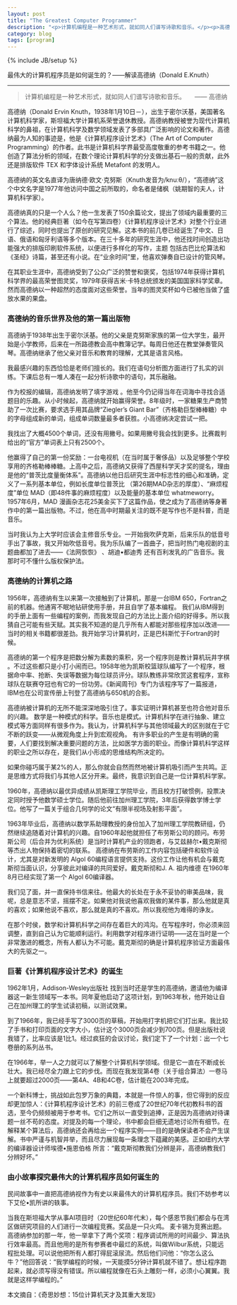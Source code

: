 ```yaml
---
layout: post
title: "The Greatest Computer Programmer"
description: "<p>计算机编程是一种艺术形式，就如同人们谱写诗歌和音乐。</p><p>高德纳（Donald Ervin Knuth，1938年1月10日－），出生于密尔沃基，美国著名计算机科学家，斯坦福大学计算机系荣誉退休教授。高德纳教授被誉为现代计算机科学的鼻祖，在计算机科学及数学领域发表了多部具广泛影响的论文和著作。高德纳最为人知的事迹是，他是《计算机程序设计艺术》（The Art of Computer Programming）的作者。此书是计算机科学界最受高度敬重的参考书籍之一。他创造了算法分析的领域，在数个理论计算机科学的分支做出基石一般的贡献，此外还是排版软件 TEX 和字体设计系统 Metafont 的发明人。</p>"
category: blog
tags: [program]
---
```

{% include JB/setup %}

最伟大的计算机程序员是如何诞生的？——解读高德纳（Donald E.Knuth）

----

>计算机编程是一种艺术形式，就如同人们谱写诗歌和音乐。　　—— 高德纳

高德纳（Donald Ervin Knuth，1938年1月10日－），出生于密尔沃基，美国著名计算机科学家，斯坦福大学计算机系荣誉退休教授。高德纳教授被誉为现代计算机科学的鼻祖，在计算机科学及数学领域发表了多部具广泛影响的论文和著作。高德纳最为人知的事迹是，他是《计算机程序设计艺术》（The Art of Computer Programming）的作者。此书是计算机科学界最受高度敬重的参考书籍之一。他创造了算法分析的领域，在数个理论计算机科学的分支做出基石一般的贡献，此外还是排版软件 TEX 和字体设计系统 Metafont 的发明人。

高德纳的英文名直译为唐纳德·欧文·克努斯（Knuth发音为/knuːθ/），“高德纳”这个中文名字是1977年他访问中国之前所取的，命名者是储枫（姚期智的夫人，计算机科学家）。

高德纳真的只是一个人么？他一生发表了150余篇论文，提出了领域内最重要的三个算法。他的经典巨著（如今在写第四卷）《计算机程序设计艺术》对整个行业进行了综述，同时也提出了原创的研究见解。这本书的前几卷已经诞生了中文、日语、俄语和匈牙利语等多个版本。在三十多年的研究生涯中，他还找时间创造出功能强大的排版印刷软件系统，以便进行多样化的写作，主题 包括古巴比伦算法和《圣经》诗篇，甚至还有小说。在“业余时间”里，他喜欢弹奏自已设计的管风琴。

在其职业生涯中，高德纳受到了公众广泛的赞誉和褒奖，包括1974年获得计算机科学界的最高荣誉图灵奖，1979年获得吉米·卡特总统颁发的美国国家科学奖章。然而高德纳以一种超然的态度面对这些荣誉。当年的图灵奖杯如今已被他当做了盛放水果的果盘。

### 高德纳的音乐世界及他的第一篇出版物

高德纳于1938年出生于密尔沃基。他的父亲是克努斯家族的第一位大学生，最开始是小学教师，后来在一所路德教会高中教簿记学。每周日他还在教堂弹奏管风琴。高德纳继承了他父亲对音乐和教育的理解，尤其是语言风格。

我最感兴趣的东西恰恰是老师们擅长的。我们在语句分析图方面进行了扎实的训练。下课后总有一堆人凑在一起分析诗歌中的语句，其乐融融。

作为校报的编辑，高德纳发明了填字游戏 。他至今仍记得当年在词海中寻找合适题目的乐趣。从小时候起，高德纳就开始赢得荣誉。8年级时，一家糖果生产商赞助了一次比赛，要求选手用其品牌“Ziegler’s Giant Bar”（齐格勒巨型棒棒糖）中的字母组成新的单词，组成单词数量最多者获胜。小高德纳决定尝试一把。

我找出了大概4500个单词，还没有用撇号。如果用撇号我会找到更多。比赛裁判给出的“官方”单词表上只有2500个。

他赢得了自己的第一份奖励：一台电视机（在当时属于奢侈品）以及足够整个学校享用的齐格勒棒棒糖。上高中之后，高德纳又获得了西屋科学天才奖的提名，理由是他的“普茨比度量衡体系”。高德纳以他日后研究生涯中标志性的细心和准确，定义了一系列基本单位，例如长度单位普茨比 （第26期MAD杂志的厚度）、“麻烦程度”单位 MAD（即48件事的麻烦程度）以及能量的基本单位 whatmeworry。1957年6月，MAD 漫画杂志花25美金买下了这篇作品，使之成为了高德纳等身著作中的第一篇出版物。不过，他在高中时期最关注的既不是写作也不是科普，而是音乐。

当时我认为上大学时应该会主修音乐专业。一开始我吹萨克斯，后来乐队的低音号手出了事故，我又开始吹低音号。我为乐队编了一首曲子，把当时热门电视剧的主题曲都加了进去——《法网恢恢》 、胡迪•都迪秀 还有百利发乳的广告音乐。我那时可不懂什么版权保护法。

### 高德纳的计算机之路

1956年，高德纳有生以来第一次接触到了计算机，那是一台IBM 650，Fortran之前的机器。他通宵不眠地钻研使用手册，并且自学了基本编程。
我们从IBM得到的手册上面有一些编程的案例，而我发现自己的方法比上面介绍的好得多。所以我猜自己可能有些天赋。其实我不知道的是几乎所有人都能对那些程序加以改进——当时的相关书籍都很差劲。我开始学习计算机时，正是巴科斯忙于Fortran的时候。

高德纳的第一个程序是把数分解为素数的乘积，另一个程序则是教计算机玩井字棋 。不过这些都只是小打小闹而已。1958年他为凯斯校篮球队编写了一个程序，根据命中率、抢断、失误等数据为每位球员评分。球队教练非常欣赏这套程序，宣称球队在联赛夺冠也有它的一份功劳。《新闻周刊》专门为该程序写了一篇报道，IBM也在公司宣传册上刊登了高德纳与650机的合影。 

高德纳被计算机的无所不能深深地吸引住了。事实证明计算机甚至也符合他对音乐的兴趣。 数学是一种模式的科学。音乐也是模式。计算机科学在进行抽象、建立模式等方面同样有很多作为。我认为，计算机科学与其他领域最大的区别就在于它不断的跃变——从微观角度上升到宏观视角。
有许多职业的产生是有明确的需要，人们要找到解决重要问题的方法，比如医学方面的职业。而像计算机科学这样的职业之所以存在，是我们从小形成的思维结构所决定的。

如果你碰巧属于某2%的人，那么你就会自然而然地被计算机吸引而产生共鸣。正是思维方式将我们与其他人区分开来。最终，我意识到自己是一位计算机科学家。

1960年，高德纳以最优异成绩从凯斯理工学院毕业，而且校方打破惯例，投票决定同时授予他数学硕士学位。随后他前往加州理工学院，3年后获得数学博士学位。他写了一篇关于组合几何学的论文“有限半视场及射影平面”。

1963年毕业后，高德纳以数学系助理教授的身份加入了加州理工学院教研组，仍然继续追随着对计算机的兴趣。自1960年起他就担任了布劳斯公司的顾问。布劳斯公司（后合并为优利系统）是当时计算机产业的领跑者，与艾兹赫尔•戴克斯彻等杰出人物保持着密切的联系。
高德纳在布劳斯的工作内容包括硬件和软件设计，尤其是对新发明的 Algol 60编程语言提供支持。这份工作让他有机会与戴克斯彻当面认识，分享彼此对编译的共同爱好。戴克斯彻和J. A. 祖内维德 在1960年8月已经实现了第一个 Algol 60编译器。

我们见了面，并一直保持书信来往。他最大的长处在于永不妥协的审美品味，我呢，总是意志不坚，摇摆不定。如果他对我说他喜欢我做的某件事，那么他就是真的喜欢；如果他说不喜欢，那么就是真的不喜欢。所以我视他为难得的诤友。

在那个时侯，数学和计算机科学之间存在着巨大的鸿沟。在写程序时，你必须来回调整，直到自己认为它能顺利运行。利用数学对程序进行证明——这在当时是一个非常激进的概念，所有人都认为不可能。戴克斯彻的确是计算机程序验证方面最伟大的先驱之一。

### 巨著《计算机程序设计艺术》的诞生

1962年1月，Addison-Wesley出版社 找到当时还是学生的高德纳，邀请他为编译器这一新生领域写一本书。同年夏他启动了这项计划，到1963年秋，他开始让自己在加州理工的学生试读初稿，以测试效果。

到了1966年，我已经手写了3000页的草稿，开始用打字机把它们打出来。我比较了手书和打印页面的文字大小，估计这个3000页会减少到700页。但是出版社说我错了，比率应该是1比1。经过疯狂的会议讨论，我们定下了一个计划：出一个七卷册的系列丛书。

在1966年，举一人之力就可以了解整个计算机科学领域。但是它一直在不断成长壮大。我已经尽全力跟上它的步伐。而现在我发现第4卷（关于组合算法）一卷马上就要超过2000页——第4A、4B和4C卷，估计能在2003年完成。

一个新科博士，挑战如此包罗万象的典籍，本就是一件惊人的事，但它得到的反应却更加惊人：《计算机程序设计艺术》的前三卷成了20世纪70年代初教科书的首选，至今仍频频被用于参考书。它们之所以一直受到追捧，正是因为高德纳对待课题一丝不苟的态度。对提及的每一个理论，书中都会巨细无遗地讨论所有细节。在解释某个算法后，高德纳还会再给出一个程序实例——目的是确保读者不会产生误解。书中严谨与机智并举，而且尽力展现每一条理念下蕴藏的美感。正如纽约大学的编译器设计师埃德•施恩伯格 所言：“戴克斯彻教我们分辨是非，高德纳教我们分辨好坏。”

### 由小故事探究最伟大的计算机程序员如何诞生的

民间故事中一直把高德纳视作为有史以来最伟大的计算机程序员。我们不妨参考以下艾伦•凯所讲的轶事。

当我在斯坦福大学从事AI项目时（20世纪60年代末），每个感恩节我们都会与在湾区做研究项目的人们进行一次编程竞赛。奖品是一只火鸡。 麦卡锡为竞赛出题。高德纳参加的那一年，他一举拿下了两个奖项：程序调试所用的时间最少、算法执行效率最高。而且他用的是所有参赛者中最烂的系统，叫做Wilbur系统，只能远程批处理。可以说他把所有人都打得屁滚尿流。然后他们问他：“你怎么这么牛？”他回答说：“我学编程的时候，一天能摸5分钟计算机就不错了。想让程序跑起来，就必须写得没有错误。所以编程就像在石头上雕刻一样，必须小心翼翼。我就是这样学编程的。”

本文摘自：《奇思妙想：15位计算机天才及其重大发现》
